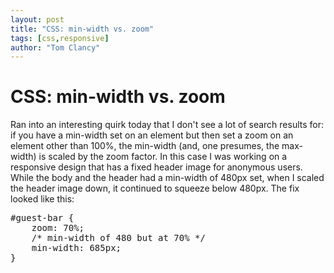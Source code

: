 ```yaml
---
layout: post
title: "CSS: min-width vs. zoom"
tags: [css,responsive]
author: "Tom Clancy"
---
```


# CSS: min-width vs. zoom

Ran into an interesting quirk today that I don't see a lot of search results for: if you have a min-width set on an element but then set a zoom on an element other than 100%, the min-width (and, one presumes, the max-width) is scaled by the zoom factor. In this case I was working on a responsive design that has a fixed header image for anonymous users. While the body and the header had a min-width of 480px set, when I scaled the header image down, it continued to squeeze below 480px. The fix looked like this:

<pre class="prettyprint">
#guest-bar {
    zoom: 70%;
    /* min-width of 480 but at 70% */
    min-width: 685px;
}
</pre>
